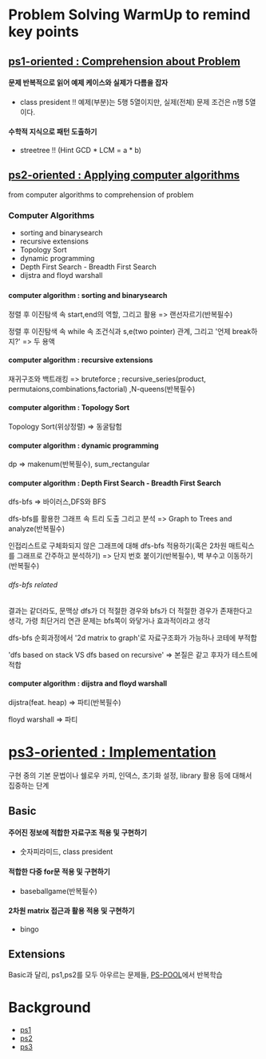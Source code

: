 # Problem Solving WarmUp to remind key points

## [ps1-oriented : Comprehension about Problem](./ps1)
#### 문제 반복적으로 읽어 예제 케이스와 실제가 다름을 잡자
* class president !! 예제(부분)는 5행 5열이지만, 실제(전체) 문제 조건은 n행 5열이다.

#### 수학적 지식으로 패턴 도출하기
* streetree !! (Hint GCD * LCM = a * b)

## [ps2-oriented : Applying computer algorithms](./ps2)
from computer algorithms to comprehension of problem

### Computer Algorithms
* sorting and binarysearch 
* recursive extensions
* Topology Sort
* dynamic programming
* Depth First Search - Breadth First Search
* dijstra and floyd warshall
###

#### computer algorithm : sorting and binarysearch 

정렬 후 이진탐색 속 start,end의 역할, 그리고 활용 => 랜선자르기(반복필수)

정렬 후 이진탐색 속 while 속 조건식과 s,e(two pointer) 관계, 그리고 '언제 break하지?' => 두 용액

#### computer algorithm : recursive extensions

재귀구조와 백트래킹 => bruteforce ; recursive_series(product, permutaions,combinations,factorial)
,N-queens(반복필수)

#### computer algorithm : Topology Sort

Topology Sort(위상정렬) => 동굴탐험

#### computer algorithm : dynamic programming
dp => makenum(반복필수), sum_rectangular

#### computer algorithm : Depth First Search - Breadth First Search

dfs-bfs => 바이러스,DFS와 BFS

dfs-bfs를 활용한 그래프 속 트리 도출 그리고 분석 => Graph to Trees and analyze(반복필수)

인접리스트로 구체화되지 않은 그래프에 대해 dfs-bfs 적용하기(혹은 2차원 매트릭스를 그래프로 간주하고 분석하기)  => 단지 번호 붙이기(반복필수), 벽 부수고 이동하기(반복필수)

###### dfs-bfs related

결과는 같더라도, 문맥상 dfs가 더 적절한 경우와 bfs가 더 적절한 경우가 존재한다고 생각, 가령 최단거리 연관 문제는 bfs쪽이 와닿거나 효과적이라고 생각 

dfs-bfs 순회과정에서 '2d matrix to graph'로 자료구조화가 가능하나 코테에 부적합

'dfs based on stack VS dfs based on recursive' => 본질은 같고 후자가 테스트에 적합

#### computer algorithm : dijstra and floyd warshall
dijstra(feat. heap) => 파티(반복필수)

floyd warshall => 파티

# [ps3-oriented : Implementation](./ps3)
구현 중의 기본 문법이나 쉘로우 카피, 인덱스, 초기화 설정, library 활용 등에 대해서 집중하는 단계

## Basic
#### 주어진 정보에 적합한 자료구조 적용 및 구현하기
* 숫자피라미드, class president

#### 적합한 다중 for문 적용 및 구현하기
* baseballgame(반복필수)

#### 2차원 matrix 접근과 활용 적용 및 구현하기
* bingo

## Extensions
Basic과 달리, ps1,ps2를 모두 아우르는 문제들,
[PS-POOL](../PS-Pool/)에서 반복학습

# Background
* [ps1](https://github.com/devsacti/ProblemSolving/blob/main/PS-Introduction/ps1.md)
* [ps2](https://github.com/devsacti/ProblemSolving/blob/main/PS-Introduction/ps2.md)
* [ps3](https://github.com/devsacti/ProblemSolving/blob/main/PS-Introduction/ps3.md)
